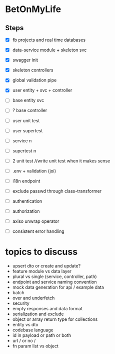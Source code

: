 # BetOnMyLife

##  Steps
- [x] fb projects and real time databases
- [x] data-service module + skeleton svc
- [x] swagger init
- [x] skeleton controllers
- [x] global validation pipe
- [x] user entity + svc + controller
- [ ] base entity svc
- [ ] ? base controller
- [ ] user unit test
- [ ] user supertest
- [ ] service n
- [ ] supertest n
- [ ] 2 unit test //write unit test when it makes sense
- [ ] .env + validation (joi)
- [ ] i18n endpoint
- [ ] exclude passwd through class-transformer
- [ ] authentication
- [ ] authorization
- [ ] axiso unwrap operator
- [ ] consistent error handling


# topics to discuss
* upsert dto or create and update?
* feature module vs data layer
* plural vs single (service, controller, path)
* endpoint and service naming convention
* mock data generation for api / example data
* batch
* over and underfetch
* security 
* empty responses and data format
* serialization and exclude
* object or array return type for collections
* entity vs dto
* codebase language 
* id in payload or path or both
* url / or no /
* fn param list vs object
